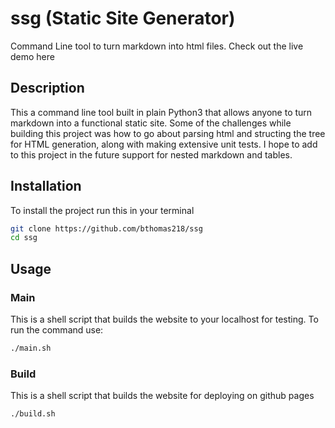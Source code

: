 # ssg (Static Site Generator)

Command Line tool to turn markdown into html files. Check out the live demo here ![]()

## Description

This a command line tool built in plain Python3 that allows anyone to turn markdown into a functional static site. Some of the challenges while building this project was how to go about parsing html and structing the tree for HTML generation, along with making extensive unit tests. I hope to add to this project in the future support for nested markdown and tables.

## Installation

To install the project run this in your terminal

```bash
git clone https://github.com/bthomas218/ssg
cd ssg
```

## Usage

### Main

This is a shell script that builds the website to your localhost for testing. To run the command use:

```bash
./main.sh
```

### Build

This is a shell script that builds the website for deploying on github pages

```bash
./build.sh
```
